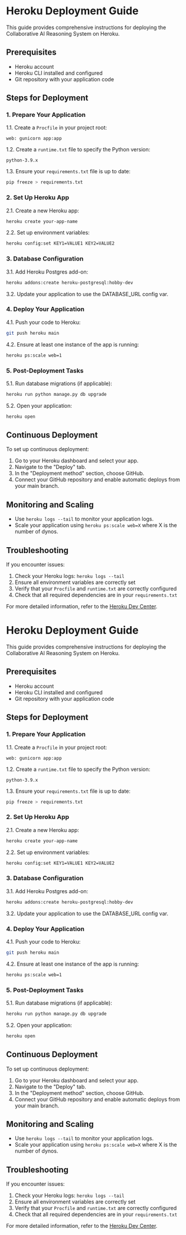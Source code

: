 # Heroku Deployment Guide

This guide provides comprehensive instructions for deploying the Collaborative AI Reasoning System on Heroku.

## Prerequisites

- Heroku account
- Heroku CLI installed and configured
- Git repository with your application code

## Steps for Deployment

### 1. Prepare Your Application

1.1. Create a `Procfile` in your project root:

```
web: gunicorn app:app
```

1.2. Create a `runtime.txt` file to specify the Python version:

```
python-3.9.x
```

1.3. Ensure your `requirements.txt` file is up to date:

```bash
pip freeze > requirements.txt
```

### 2. Set Up Heroku App

2.1. Create a new Heroku app:

```bash
heroku create your-app-name
```

2.2. Set up environment variables:

```bash
heroku config:set KEY1=VALUE1 KEY2=VALUE2
```

### 3. Database Configuration

3.1. Add Heroku Postgres add-on:

```bash
heroku addons:create heroku-postgresql:hobby-dev
```

3.2. Update your application to use the DATABASE_URL config var.

### 4. Deploy Your Application

4.1. Push your code to Heroku:

```bash
git push heroku main
```

4.2. Ensure at least one instance of the app is running:

```bash
heroku ps:scale web=1
```

### 5. Post-Deployment Tasks

5.1. Run database migrations (if applicable):

```bash
heroku run python manage.py db upgrade
```

5.2. Open your application:

```bash
heroku open
```

## Continuous Deployment

To set up continuous deployment:

1. Go to your Heroku dashboard and select your app.
2. Navigate to the "Deploy" tab.
3. In the "Deployment method" section, choose GitHub.
4. Connect your GitHub repository and enable automatic deploys from your main branch.

## Monitoring and Scaling

- Use `heroku logs --tail` to monitor your application logs.
- Scale your application using `heroku ps:scale web=X` where X is the number of dynos.

## Troubleshooting

If you encounter issues:

1. Check your Heroku logs: `heroku logs --tail`
2. Ensure all environment variables are correctly set
3. Verify that your `Procfile` and `runtime.txt` are correctly configured
4. Check that all required dependencies are in your `requirements.txt`

For more detailed information, refer to the [Heroku Dev Center](https://devcenter.heroku.com/).
# Heroku Deployment Guide

This guide provides comprehensive instructions for deploying the Collaborative AI Reasoning System on Heroku.

## Prerequisites

- Heroku account
- Heroku CLI installed and configured
- Git repository with your application code

## Steps for Deployment

### 1. Prepare Your Application

1.1. Create a `Procfile` in your project root:

```
web: gunicorn app:app
```

1.2. Create a `runtime.txt` file to specify the Python version:

```
python-3.9.x
```

1.3. Ensure your `requirements.txt` file is up to date:

```bash
pip freeze > requirements.txt
```

### 2. Set Up Heroku App

2.1. Create a new Heroku app:

```bash
heroku create your-app-name
```

2.2. Set up environment variables:

```bash
heroku config:set KEY1=VALUE1 KEY2=VALUE2
```

### 3. Database Configuration

3.1. Add Heroku Postgres add-on:

```bash
heroku addons:create heroku-postgresql:hobby-dev
```

3.2. Update your application to use the DATABASE_URL config var.

### 4. Deploy Your Application

4.1. Push your code to Heroku:

```bash
git push heroku main
```

4.2. Ensure at least one instance of the app is running:

```bash
heroku ps:scale web=1
```

### 5. Post-Deployment Tasks

5.1. Run database migrations (if applicable):

```bash
heroku run python manage.py db upgrade
```

5.2. Open your application:

```bash
heroku open
```

## Continuous Deployment

To set up continuous deployment:

1. Go to your Heroku dashboard and select your app.
2. Navigate to the "Deploy" tab.
3. In the "Deployment method" section, choose GitHub.
4. Connect your GitHub repository and enable automatic deploys from your main branch.

## Monitoring and Scaling

- Use `heroku logs --tail` to monitor your application logs.
- Scale your application using `heroku ps:scale web=X` where X is the number of dynos.

## Troubleshooting

If you encounter issues:

1. Check your Heroku logs: `heroku logs --tail`
2. Ensure all environment variables are correctly set
3. Verify that your `Procfile` and `runtime.txt` are correctly configured
4. Check that all required dependencies are in your `requirements.txt`

For more detailed information, refer to the [Heroku Dev Center](https://devcenter.heroku.com/).
